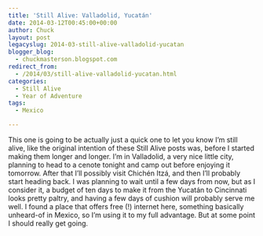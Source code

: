 ```yaml
---
title: 'Still Alive: Valladolid, Yucatán'
date: 2014-03-12T00:45:00+00:00
author: Chuck
layout: post
legacyslug: 2014-03-still-alive-valladolid-yucatan
blogger_blog:
  - chuckmasterson.blogspot.com
redirect_from:
  - /2014/03/still-alive-valladolid-yucatan.html
categories:
  - Still Alive
  - Year of Adventure
tags:
  - Mexico

---
```


This one is going to be actually just a quick one to let you know I’m
still alive, like the original intention of these Still Alive posts was, before
I started making them longer and longer. I’m in Valladolid, a very nice
little city, planning to head to a cenote tonight and camp out before enjoying
it tomorrow. After that I’ll possibly visit Chichén Itzá, and then
I’ll probably start heading back. I was planning to wait until a few days
from now, but as I consider it, a budget of ten days to make it from the
Yucatán to Cincinnati looks pretty paltry, and having a few days of cushion
will probably serve me well. I found a place that offers free (!) internet
here, something basically unheard-of in Mexico, so I’m using it to my
full advantage. But at some point I should really get going.

